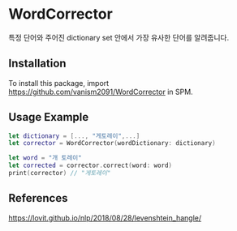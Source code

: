 # WordCorrector

특정 단어와 주어진 dictionary set 안에서 가장 유사한 단어를 알려줍니다.

## Installation 
To install this package, import https://github.com/vanism2091/WordCorrector in SPM.

## Usage Example
```swift
let dictionary = [..., "게토레이",...]
let corrector = WordCorrector(wordDictionary: dictionary)

let word = "개 토레이"
let corrected = corrector.correct(word: word)
print(corrector) // "게토레이"
```

## References
https://lovit.github.io/nlp/2018/08/28/levenshtein_hangle/
